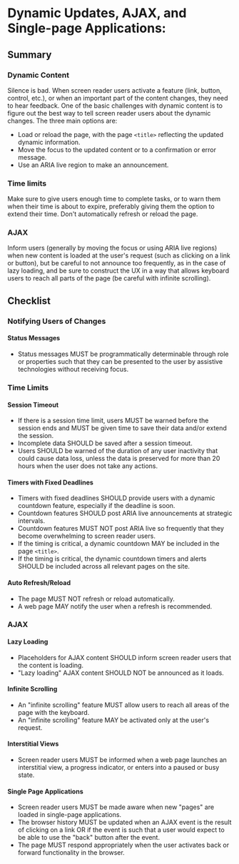 # Dynamic Updates, AJAX, and Single-page Applications:

## Summary

### Dynamic Content

Silence is bad. When screen reader users activate a feature (link, button, control, etc.), or when an important part of the content changes, they need to hear feedback. One of the basic challenges with dynamic content is to figure out the best way to tell screen reader users about the dynamic changes. The three main options are:

- Load or reload the page, with the page `<title>` reflecting the updated dynamic information.
- Move the focus to the updated content or to a confirmation or error message.
- Use an ARIA live region to make an announcement.

### Time limits

Make sure to give users enough time to complete tasks, or to warn them when their time is about to expire, preferably giving them the option to extend their time. Don't automatically refresh or reload the page.

### AJAX

Inform users (generally by moving the focus or using ARIA live regions) when new content is loaded at the user's request (such as clicking on a link or button), but be careful to not announce too frequently, as in the case of lazy loading, and be sure to construct the UX in a way that allows keyboard users to reach all parts of the page (be careful with infinite scrolling).

## Checklist

### Notifying Users of Changes

#### Status Messages

- Status messages MUST be programmatically determinable through role or properties such that they can be presented to the user by assistive technologies without receiving focus.

### Time Limits

#### Session Timeout

- If there is a session time limit, users MUST be warned before the session ends and MUST be given time to save their data and/or extend the session.
- Incomplete data SHOULD be saved after a session timeout.
- Users SHOULD be warned of the duration of any user inactivity that could cause data loss, unless the data is preserved for more than 20 hours when the user does not take any actions.

#### Timers with Fixed Deadlines

- Timers with fixed deadlines SHOULD provide users with a dynamic countdown feature, especially if the deadline is soon.
- Countdown features SHOULD post ARIA live announcements at strategic intervals.
- Countdown features MUST NOT post ARIA live so frequently that they become overwhelming to screen reader users.
- If the timing is critical, a dynamic countdown MAY be included in the page `<title>`.
- If the timing is critical, the dynamic countdown timers and alerts SHOULD be included across all relevant pages on the site.

#### Auto Refresh/Reload

- The page MUST NOT refresh or reload automatically.
- A web page MAY notify the user when a refresh is recommended.

### AJAX

#### Lazy Loading

- Placeholders for AJAX content SHOULD inform screen reader users that the content is loading.
- "Lazy loading" AJAX content SHOULD NOT be announced as it loads.

#### Infinite Scrolling

- An "infinite scrolling" feature MUST allow users to reach all areas of the page with the keyboard.
- An "infinite scrolling" feature MAY be activated only at the user's request.

#### Interstitial Views

- Screen reader users MUST be informed when a web page launches an interstitial view, a progress indicator, or enters into a paused or busy state.

#### Single Page Applications

- Screen reader users MUST be made aware when new "pages" are loaded in single-page applications.
- The browser history MUST be updated when an AJAX event is the result of clicking on a link OR if the event is such that a user would expect to be able to use the "back" button after the event.
- The page MUST respond appropriately when the user activates back or forward functionality in the browser.

